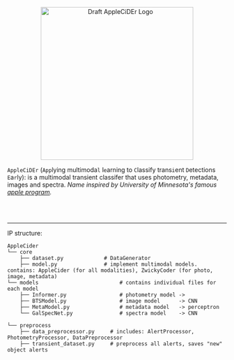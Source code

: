 <p align="center">
<img align="center" src="https://github.com/skyportal/applecider/blob/main/logo/AppleCiDEr_github.png" alt="Draft AppleCiDEr Logo" height="350px">
</p>


`AppleCiDEr` (`App`lying multimoda`l` l`e`arning to `C`lassify trans`i`ent `D`etections `E`a`r`ly): is a multimodal transient classifer that uses photometry, metadata, images and spectra. <i>Name inspired by University of Minnesota's famous [apple program](https://mnhardy.umn.edu/apples).</i> <br>



<br><br>
***
IP structure:
```
AppleCider
└── core
    ├── dataset.py             # DataGenerator
    ├── model.py               # implement multimodal models. contains: AppleCider (for all modalities), ZwickyCoder (for photo, image, metadata)
└── models                          # contains individual files for each model     
    ├── Informer.py                 # photometry model -> 
    ├── BTSModel.py                 # image model      -> CNN 
    ├── MetaModel.py                # metadata model   -> perceptron
    └── GalSpecNet.py               # spectra model    -> CNN

└── preprocess
    ├── data_preprocessor.py     # includes: AlertProcessor, PhotometryProcessor, DataPreprocessor
    ├── transient_dataset.py     # preprocess all alerts, saves "new" object alerts

```
